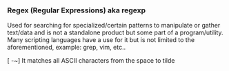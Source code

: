 ### Regex (Regular Expressions) aka regexp

Used for searching for specialized/certain patterns to manipulate or gather text/data and is not a standalone product but some part of a program/utility. Many scripting languages have a use for it but is not limited to the aforementioned, example: grep, vim, etc..

























[ -~]
It matches all ASCII characters from the space to tilde
